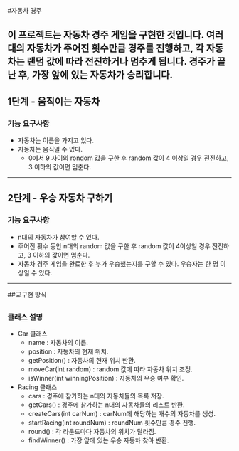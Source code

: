#자동차 경주

이 프로젝트는 자동차 경주 게임을 구현한 것입니다. 여러 대의 자동차가 주어진 횟수만큼 경주를 진행하고, 각 자동차는 랜덤 값에 따라 전진하거나 멈추게 됩니다. 경주가 끝난 후, 가장 앞에 있는 자동차가 승리합니다.
---
## 1단계 - 움직이는 자동차

### 기능 요구사항
- 자동차는 이름을 가지고 있다.
- 자동차는 움직일 수 있다.
  - 0에서 9 사이의 rondom 값을 구한 후 random 값이 4 이상일 경우 전진하고, 3 이하의 값이면 멈춘다.
---
## 2단계 - 우승 자동차 구하기

### 기능 요구사항
- n대의 자동차가 참여할 수 있다.
- 주어진 횟수 동안 n대의 random 값을 구한 후 random 값이 4이상일 경우 전진하고, 3 이하의 값이면 멈춘다.
- 자동차 경주 게임을 완료한 후 누가 우승했는지를 구할 수 있다. 우승자는 한 명 이상일 수 있다.
---
##💻구현 방식
### 클래스 설명
- Car 클래스
  - name : 자동차의 이름.
  - position : 자동차의 현재 위치.
  - getPosition() : 자동차의 현재 위치 반환.
  - moveCar(int random) : random 값에 따라 자동차 위치 조정.
  - isWinner(int winningPosition) : 자동차의 우승 여부 확인.
- Racing 클래스
  - cars : 경주에 참가하는 n대의 자동차들의 목록 저장.
  - getCars() : 경주에 참가하는 n대의 자동차들의 리스트 반환.
  - createCars(int carNum) : carNum에 해당하는 개수의 자동차를 생성.
  - startRacing(int roundNum) : roundNum 횟수만큼 경주 진행.
  - round() : 각 라운드마다 자동차의 위치가 달라짐.
  - findWinner() : 가장 앞에 있는 우승 자동차 찾아 반환.
